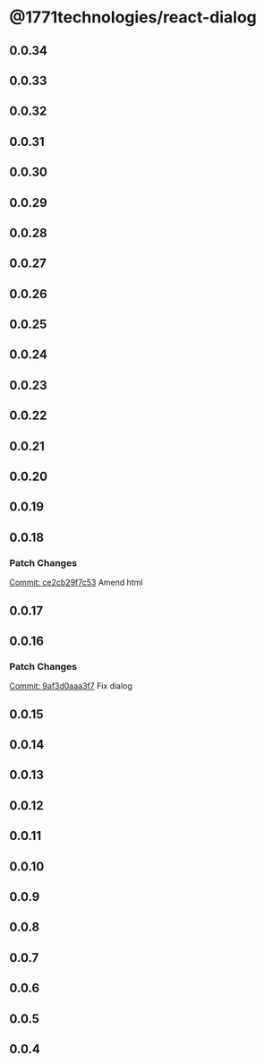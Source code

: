 # @1771technologies/react-dialog

## 0.0.34

## 0.0.33

## 0.0.32

## 0.0.31

## 0.0.30

## 0.0.29

## 0.0.28

## 0.0.27

## 0.0.26

## 0.0.25

## 0.0.24

## 0.0.23

## 0.0.22

## 0.0.21

## 0.0.20

## 0.0.19

## 0.0.18

### Patch Changes

[Commit: ce2cb29f7c53](https://github.com/1771-Technologies/lytenyte/commit/ce2cb29f7c53269252f8bf8f3172bf7c37f52bf9)
Amend html

## 0.0.17

## 0.0.16

### Patch Changes

[Commit: 9af3d0aaa3f7](https://github.com/1771-Technologies/lytenyte/commit/9af3d0aaa3f799cf354ddb919aa3de0b6fbc7b85)
Fix dialog

## 0.0.15

## 0.0.14

## 0.0.13

## 0.0.12

## 0.0.11

## 0.0.10

## 0.0.9

## 0.0.8

## 0.0.7

## 0.0.6

## 0.0.5

## 0.0.4
